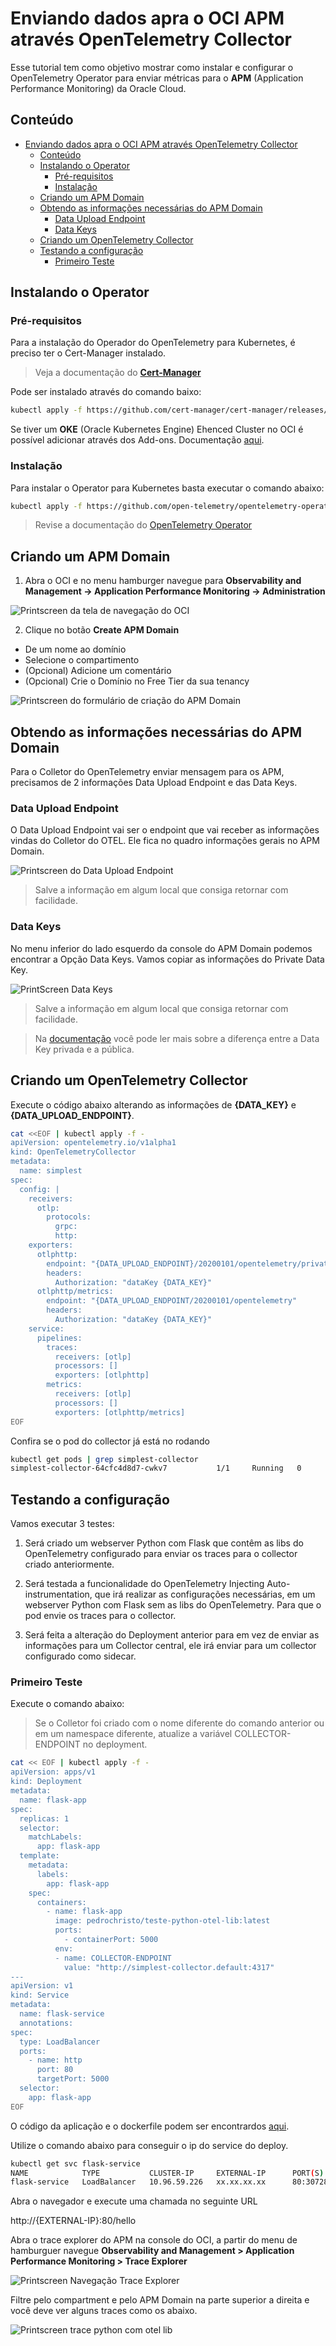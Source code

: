 # Enviando dados apra o OCI APM através OpenTelemetry Collector

Esse tutorial tem como objetivo mostrar como instalar e configurar o OpenTelemetry Operator para enviar métricas para o **APM** (Application Performance Monitoring) da Oracle Cloud.

## Conteúdo

- [Enviando dados apra o OCI APM através OpenTelemetry Collector](#enviando-dados-apra-o-oci-apm-através-opentelemetry-collector)
  - [Conteúdo](#conteúdo)
  - [Instalando o Operator](#instalando-o-operator)
    - [Pré-requisitos](#pré-requisitos)
    - [Instalação](#instalação)
  - [Criando um APM Domain](#criando-um-apm-domain)
  - [Obtendo as informações necessárias do APM Domain](#obtendo-as-informações-necessárias-do-apm-domain)
    - [Data Upload Endpoint](#data-upload-endpoint)
    - [Data Keys](#data-keys)
  - [Criando um OpenTelemetry Collector](#criando-um-opentelemetry-collector)
  - [Testando a configuração](#testando-a-configuração)
    - [Primeiro Teste](#primeiro-teste)



## Instalando o Operator

### Pré-requisitos

Para a instalação do Operador do OpenTelemetry para Kubernetes, é preciso ter o Cert-Manager instalado.

> Veja a documentação do [**Cert-Manager**](https://cert-manager.io/docs/installation/) 

Pode ser instalado através do comando baixo:

```bash 
kubectl apply -f https://github.com/cert-manager/cert-manager/releases/download/v1.11.0/cert-manager.yaml 
```
 Se tiver um **OKE** (Oracle Kubernetes Engine) Ehenced Cluster no OCI é possível adicionar através dos Add-ons. Documentação [aqui](https://docs.oracle.com/en-us/iaas/Content/ContEng/Tasks/contengconfiguringclusteraddons.htm#contengconfiguringclusteraddons).

### Instalação

Para instalar o Operator para Kubernetes basta executar o comando abaixo:

```bash
kubectl apply -f https://github.com/open-telemetry/opentelemetry-operator/releases/latest/download/opentelemetry-operator.yaml
```

> Revise a documentação do [OpenTelemetry Operator](https://opentelemetry.io/docs/k8s-operator/)

## Criando um APM Domain

1. Abra o OCI e no menu hamburger navegue para **Observability and Management -> Application Performance Monitoring -> Administration**

![Printscreen da tela de navegação do OCI](/images/APM-Admin.png)

2. Clique no botão **Create APM Domain**
- De um nome ao domínio
- Selecione o compartimento
- (Opcional) Adicione um comentário
- (Opcional) Crie o Domínio no Free Tier da sua tenancy

![Printscreen do formulário de criação do APM Domain](/images/createapmdomain.png)

## Obtendo as informações necessárias do APM Domain

Para o Colletor do OpenTelemetry enviar mensagem para os APM, precisamos de 2 informações Data Upload Endpoint e das Data Keys.

### Data Upload Endpoint

O Data Upload Endpoint vai ser o endpoint que vai receber as informações vindas do Colletor do OTEL. Ele fica no quadro informações gerais no APM Domain.

![Printscreen do Data Upload Endpoint](/images/datauploadendpoint.png)

> Salve a informação em algum local que consiga retornar com facilidade.

### Data Keys

No menu inferior do lado esquerdo da console do APM Domain podemos encontrar a Opção Data Keys. Vamos copiar as informações do Private Data Key.

![PrintScreen Data Keys](/images/datakeys.png)

> Salve a informação em algum local que consiga retornar com facilidade.

> Na [documentação](https://docs.oracle.com/en-us/iaas/application-performance-monitoring/doc/obtain-data-upload-endpoint-and-data-keys.html) você pode ler mais sobre a diferença entre a Data Key privada e a pública.

## Criando um OpenTelemetry Collector

Execute o código abaixo alterando as informações de **{DATA_KEY}** e **{DATA_UPLOAD_ENDPOINT}**.

```bash
cat <<EOF | kubectl apply -f -
apiVersion: opentelemetry.io/v1alpha1
kind: OpenTelemetryCollector
metadata:
  name: simplest
spec:
  config: |
    receivers:
      otlp:
        protocols:
          grpc:
          http:
    exporters:
      otlphttp:
        endpoint: "{DATA_UPLOAD_ENDPOINT}/20200101/opentelemetry/private"
        headers:
          Authorization: "dataKey {DATA_KEY}"
      otlphttp/metrics:
        endpoint: "{DATA_UPLOAD_ENDPOINT/20200101/opentelemetry"
        headers:
          Authorization: "dataKey {DATA_KEY}"
    service:
      pipelines:
        traces:
          receivers: [otlp]
          processors: []
          exporters: [otlphttp]
        metrics:
          receivers: [otlp]
          processors: []
          exporters: [otlphttp/metrics]
EOF
```

Confira se o pod do collector já está no rodando

```bash
kubectl get pods | grep simplest-collector
simplest-collector-64cfc4d8d7-cwkv7           1/1     Running   0          30s
```

## Testando a configuração

Vamos executar 3 testes: 

1. Será criado um webserver Python com Flask que contêm as libs do OpenTelemetry configurado para enviar os traces para o collector criado anteriormente.

2. Será testada a funcionalidade do OpenTelemetry Injecting Auto-instrumentation, que irá realizar as configurações necessárias, em um webserver Python com Flask sem as libs do OpenTelemetry. Para que o pod envie os traces para o collector.

3. Será feita a alteração do Deployment anterior para em vez de enviar as informações para um Collector central, ele irá enviar para um collector configurado como sidecar.

### Primeiro Teste

Execute o comando abaixo: 

> Se o Colletor foi criado com o nome diferente do comando anterior ou em um namespace diferente, atualize a variável COLLECTOR-ENDPOINT no deployment. 

```bash
cat << EOF | kubectl apply -f -
apiVersion: apps/v1
kind: Deployment
metadata:
  name: flask-app
spec:
  replicas: 1
  selector:
    matchLabels:
      app: flask-app
  template:
    metadata:
      labels:
        app: flask-app
    spec:
      containers:
        - name: flask-app
          image: pedrochristo/teste-python-otel-lib:latest
          ports:
            - containerPort: 5000
          env:
          - name: COLLECTOR-ENDPOINT
            value: "http://simplest-collector.default:4317"
---
apiVersion: v1
kind: Service
metadata:
  name: flask-service
  annotations:
spec:
  type: LoadBalancer
  ports:
    - name: http
      port: 80
      targetPort: 5000
  selector:
    app: flask-app
EOF
```

O código da aplicação e o dockerfile podem ser encontrardos [aqui](/python-opentelemetry-lib/).

Utilize o comando abaixo para conseguir o ip do service do deploy.

```bash
kubectl get svc flask-service
NAME            TYPE           CLUSTER-IP     EXTERNAL-IP      PORT(S)        AGE
flask-service   LoadBalancer   10.96.59.226   xx.xx.xx.xx      80:30728/TCP   58s
```
Abra o navegador e execute uma chamada no seguinte URL

http://{EXTERNAL-IP}:80/hello

Abra o trace explorer do APM na console do OCI, a partir do menu de hamburguer navegue **Observability and Management > Application Performance Monitoring > Trace Explorer**

![Printscreen Navegação Trace Explorer](/images/traceexplorer.png)

Filtre pelo compartment e pelo APM Domain na parte superior a direita e você deve ver alguns traces como os abaixo.

![Printscreen trace python com otel lib](/images/trace-python-otel-lib.png)
